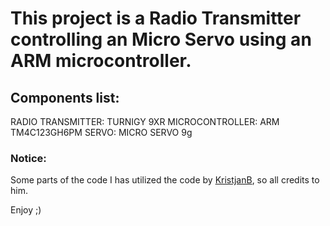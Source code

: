 # This project is a Radio Transmitter controlling an Micro Servo using an ARM microcontroller.

## Components list:

RADIO TRANSMITTER: TURNIGY 9XR
MICROCONTROLLER: ARM TM4C123GH6PM
SERVO: MICRO SERVO 9g

### Notice:
Some parts of the code I has utilized the code by [KristjanB](https://github.com/KristjanB/DIY-Quadcopter-Flight-Controller/blob/master/LICENSE), so all credits to him.

Enjoy ;)
